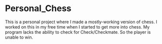 # Personal_Chess
This is a personal project where I made a mostly-working version of chess.
I worked on this in my free time when I started to get more into chess.
My program lacks the ability to check for Check/Checkmate. So the player is unable to win.
